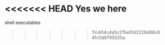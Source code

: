 <<<<<<< HEAD
Yes we here
=======
shell executables
>>>>>>> 11c404c4a5c215e01d2228d86c64fc0d9795520a
